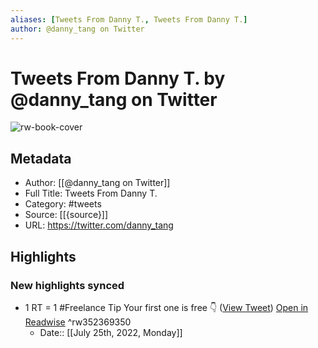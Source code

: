 ```yaml
---
aliases: [Tweets From Danny T., Tweets From Danny T.]
author: @danny_tang on Twitter
---
```

# Tweets From Danny T. by @danny_tang on Twitter

![rw-book-cover](https://pbs.twimg.com/profile_images/1457504332404989952/y2YRrLfo.jpg)

## Metadata
- Author: [[@danny_tang on Twitter]]
- Full Title: Tweets From Danny T.
- Category: #tweets
- Source: [[{source}]]
- URL: https://twitter.com/danny_tang

## Highlights
### New highlights synced
- 1 RT = 1 #Freelance Tip
  Your first one is free 👇 ([View Tweet](https://twitter.com/danny_tang/status/1290271717877784577)) [Open in Readwise](https://readwise.io/open/352369350) ^rw352369350
    - Date:: [[July 25th, 2022, Monday]]
